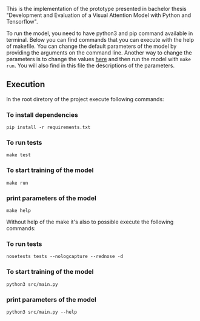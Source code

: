 This is the implementation of the prototype presented in bachelor thesis "Development and Evaluation of a Visual Attention Model with Python and Tensorflow".

To run the model, you need to have python3 and pip command available in terminal.
Below you can find commands that you can execute with the help of makefile.
You can change the default parameters of the model by providing the arguments on the command line.
Another way to change the parameters is to change the values [here](https://github.com/monapasan/bachelor-thesis/blob/master/src/main.py) and then run the model with `make run`. You will also find in this file the descriptions of the parameters. 

## Execution

In the root diretory of the project execute following commands:

### To install dependencies
`pip install -r requirements.txt`

### To run tests
`make test`

### To start training of the model
`make run`

### print parameters of the model
`make help`

Without help of the  make it's also to possible execute the following commands:

### To run tests
`nosetests tests --nologcapture --rednose -d`

### To start training of the model
`python3 src/main.py`

### print parameters of the model
`python3 src/main.py --help`

